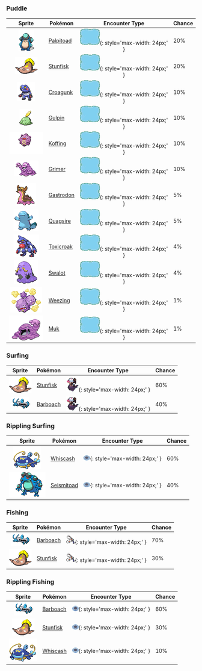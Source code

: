

### Puddle

| Sprite | Pokémon | Encounter Type | Chance |
| :---: | --- | :---: | --- |
| ![palpitoad](../../assets/sprites/palpitoad/front.gif) | [Palpitoad](../../pokemon/palpitoad.md/) | ![Puddle](../../assets/encounter_types/puddle.png){: style='max-width: 24px;' } | 20% |
| ![stunfisk](../../assets/sprites/stunfisk/front.gif) | [Stunfisk](../../pokemon/stunfisk.md/) | ![Puddle](../../assets/encounter_types/puddle.png){: style='max-width: 24px;' } | 20% |
| ![croagunk](../../assets/sprites/croagunk/front.gif) | [Croagunk](../../pokemon/croagunk.md/) | ![Puddle](../../assets/encounter_types/puddle.png){: style='max-width: 24px;' } | 10% |
| ![gulpin](../../assets/sprites/gulpin/front.gif) | [Gulpin](../../pokemon/gulpin.md/) | ![Puddle](../../assets/encounter_types/puddle.png){: style='max-width: 24px;' } | 10% |
| ![koffing](../../assets/sprites/koffing/front.gif) | [Koffing](../../pokemon/koffing.md/) | ![Puddle](../../assets/encounter_types/puddle.png){: style='max-width: 24px;' } | 10% |
| ![grimer](../../assets/sprites/grimer/front.gif) | [Grimer](../../pokemon/grimer.md/) | ![Puddle](../../assets/encounter_types/puddle.png){: style='max-width: 24px;' } | 10% |
| ![gastrodon](../../assets/sprites/gastrodon/front.gif) | [Gastrodon](../../pokemon/gastrodon.md/) | ![Puddle](../../assets/encounter_types/puddle.png){: style='max-width: 24px;' } | 5% |
| ![quagsire](../../assets/sprites/quagsire/front.gif) | [Quagsire](../../pokemon/quagsire.md/) | ![Puddle](../../assets/encounter_types/puddle.png){: style='max-width: 24px;' } | 5% |
| ![toxicroak](../../assets/sprites/toxicroak/front.gif) | [Toxicroak](../../pokemon/toxicroak.md/) | ![Puddle](../../assets/encounter_types/puddle.png){: style='max-width: 24px;' } | 4% |
| ![swalot](../../assets/sprites/swalot/front.gif) | [Swalot](../../pokemon/swalot.md/) | ![Puddle](../../assets/encounter_types/puddle.png){: style='max-width: 24px;' } | 4% |
| ![weezing](../../assets/sprites/weezing/front.gif) | [Weezing](../../pokemon/weezing.md/) | ![Puddle](../../assets/encounter_types/puddle.png){: style='max-width: 24px;' } | 1% |
| ![muk](../../assets/sprites/muk/front.gif) | [Muk](../../pokemon/muk.md/) | ![Puddle](../../assets/encounter_types/puddle.png){: style='max-width: 24px;' } | 1%

### Surfing

| Sprite | Pokémon | Encounter Type | Chance |
| :---: | --- | :---: | --- |
| ![stunfisk](../../assets/sprites/stunfisk/front.gif) | [Stunfisk](../../pokemon/stunfisk.md/) | ![Surfing](../../assets/encounter_types/surfing.png){: style='max-width: 24px;' } | 60% |
| ![barboach](../../assets/sprites/barboach/front.gif) | [Barboach](../../pokemon/barboach.md/) | ![Surfing](../../assets/encounter_types/surfing.png){: style='max-width: 24px;' } | 40%

### Rippling Surfing

| Sprite | Pokémon | Encounter Type | Chance |
| :---: | --- | :---: | --- |
| ![whiscash](../../assets/sprites/whiscash/front.gif) | [Whiscash](../../pokemon/whiscash.md/) | ![Rippling Surfing](../../assets/encounter_types/rippling_surfing.png){: style='max-width: 24px;' } | 60% |
| ![seismitoad](../../assets/sprites/seismitoad/front.gif) | [Seismitoad](../../pokemon/seismitoad.md/) | ![Rippling Surfing](../../assets/encounter_types/rippling_surfing.png){: style='max-width: 24px;' } | 40%

### Fishing

| Sprite | Pokémon | Encounter Type | Chance |
| :---: | --- | :---: | --- |
| ![barboach](../../assets/sprites/barboach/front.gif) | [Barboach](../../pokemon/barboach.md/) | ![Fishing](../../assets/encounter_types/fishing.png){: style='max-width: 24px;' } | 70% |
| ![stunfisk](../../assets/sprites/stunfisk/front.gif) | [Stunfisk](../../pokemon/stunfisk.md/) | ![Fishing](../../assets/encounter_types/fishing.png){: style='max-width: 24px;' } | 30%

### Rippling Fishing

| Sprite | Pokémon | Encounter Type | Chance |
| :---: | --- | :---: | --- |
| ![barboach](../../assets/sprites/barboach/front.gif) | [Barboach](../../pokemon/barboach.md/) | ![Rippling Fishing](../../assets/encounter_types/rippling_fishing.png){: style='max-width: 24px;' } | 60% |
| ![stunfisk](../../assets/sprites/stunfisk/front.gif) | [Stunfisk](../../pokemon/stunfisk.md/) | ![Rippling Fishing](../../assets/encounter_types/rippling_fishing.png){: style='max-width: 24px;' } | 30% |
| ![whiscash](../../assets/sprites/whiscash/front.gif) | [Whiscash](../../pokemon/whiscash.md/) | ![Rippling Fishing](../../assets/encounter_types/rippling_fishing.png){: style='max-width: 24px;' } | 10% |
